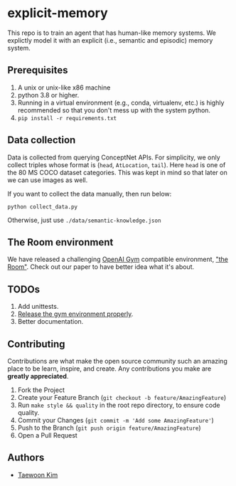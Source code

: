 # explicit-memory

This repo is to train an agent that has human-like memory systems. We explictly model it
with an explicit (i.e., semantic and episodic) memory system.

## Prerequisites

1. A unix or unix-like x86 machine
1. python 3.8 or higher.
1. Running in a virtual environment (e.g., conda, virtualenv, etc.) is highly recommended so that you don't mess up with the system python.
1. `pip install -r requirements.txt`

## Data collection

Data is collected from querying ConceptNet APIs. For simplicity, we only collect triples
whose format is (`head`, `AtLocation`, `tail`). Here `head` is one of the 80 MS COCO
dataset categories. This was kept in mind so that later on we can use images as well.

If you want to collect the data manually, then run below:

```
python collect_data.py
```

Otherwise, just use `./data/semantic-knowledge.json`

## The Room environment

We have released a challenging [OpenAI Gym](https://gym.openai.com/) compatible environment, ["the Room"](memory/environment/room.py). Check out our paper to have better idea what it's about.

## TODOs

1. Add unittests.
1. [Release the gym environment properly](https://stackoverflow.com/questions/45068568/how-to-create-a-new-gym-environment-in-openai).
1. Better documentation.

## Contributing

Contributions are what make the open source community such an amazing place to be learn, inspire, and create. Any contributions you make are **greatly appreciated**.

1. Fork the Project
1. Create your Feature Branch (`git checkout -b feature/AmazingFeature`)
1. Run `make style && quality` in the root repo directory, to ensure code quality.
1. Commit your Changes (`git commit -m 'Add some AmazingFeature'`)
1. Push to the Branch (`git push origin feature/AmazingFeature`)
1. Open a Pull Request

## Authors

- [Taewoon Kim](https://taewoon.kim/)
